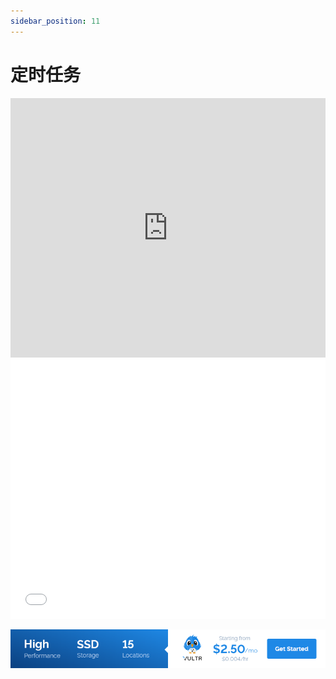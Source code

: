 ```yaml
---
sidebar_position: 11
---
```


# 定时任务
<iframe width="100%" height="415" src="https://www.youtube.com/embed/j_Ob1w-7Vgc" frameborder="0" allow="accelerometer; autoplay; encrypted-media; gyroscope; picture-in-picture" allowfullscreen></iframe>
<iframe width="100%" height="415" src="//player.bilibili.com/player.html?aid=540406348&bvid=BV1ii4y1t77u&cid=182846443&page=1" scrolling="no" border="0" frameborder="no" framespacing="0" allowfullscreen="true"> </iframe>

<a href="https://www.vultr.com/?ref=8371895-6G">![](./images/banner_1.png)</a>
